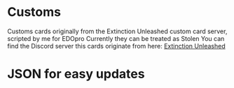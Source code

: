 # Customs
Customs cards originally from the Extinction Unleashed custom card server, scripted by me for EDOpro
Currently they can be treated as Stolen
You can find the Discord server this cards originate from here:
[Extinction Unleashed](https://discord.gg/extinctionunleashed)
# JSON for easy updates
